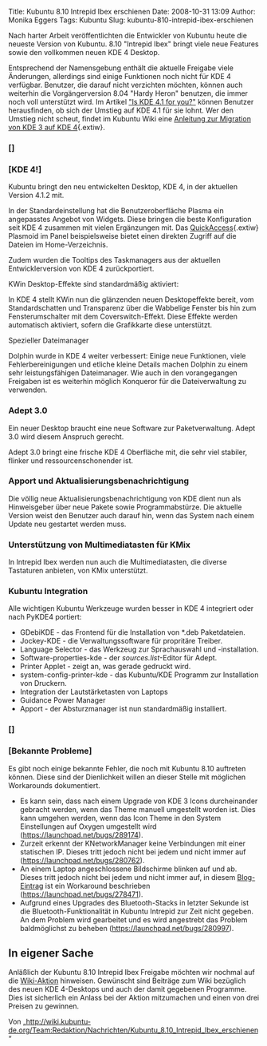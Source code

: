 Title: Kubuntu 8.10 Intrepid Ibex erschienen
Date: 2008-10-31 13:09
Author: Monika Eggers
Tags: Kubuntu
Slug: kubuntu-810-intrepid-ibex-erschienen

Nach harter Arbeit veröffentlichten die Entwickler von Kubuntu heute die
neueste Version von Kubuntu. 8.10 "Intrepid Ibex" bringt viele neue
Features sowie den vollkommen neuen KDE 4 Desktop.


Entsprechend der Namensgebung enthält die aktuelle Freigabe viele
Änderungen, allerdings sind einige Funktionen noch nicht für KDE 4
verfügbar. Benutzer, die darauf nicht verzichten möchten, können auch
weiterhin die Vorgängerversion 8.04 "Hardy Heron" benutzen, die immer
noch voll unterstützt wird. Im Artikel ["Is KDE 4.1 for
you?"](http://techbase.kde.org/Schedules/Is_KDE_4.1_for_you%3F "http://techbase.kde.org/Schedules/Is_KDE_4.1_for_you%3F") können Benutzer herausfinden, ob sich der Umstieg auf KDE 4.1 für
sie lohnt. Wer den Umstieg nicht scheut, findet im Kubuntu Wiki eine
[Anleitung zur Migration von KDE 3 auf KDE
4](https://wiki.kubuntu.org/Kubuntu/KDE3-KDE4Migration "kubuntu:Kubuntu/KDE3-KDE4Migration"){.extiw}.



<!--break--><!--break-->

### []


### [KDE 4!]


Kubuntu bringt den neu entwickelten Desktop, KDE 4, in der aktuellen
Version 4.1.2 mit.


In der Standardeinstellung hat die Benutzeroberfläche Plasma ein
angepasstes Angebot von Widgets. Diese bringen die beste Konfiguration
seit KDE 4 zusammen mit vielen Ergänzungen mit. Das
[QuickAccess](https://wiki.kubuntu.org/QuickAccess "kubuntu:QuickAccess"){.extiw}
Plasmoid im Panel beispielsweise bietet einen direkten Zugriff auf die
Dateien im Home-Verzeichnis.


Zudem wurden die Tooltips des Taskmanagers aus der aktuellen
Entwicklerversion von KDE 4 zurückportiert.


KWin Desktop-Effekte sind standardmäßig aktiviert:


In KDE 4 stellt KWin nun die glänzenden neuen Desktopeffekte bereit, vom
Standardschatten und Transparenz über die Wabbelige Fenster bis hin zum
Fensterumschalter mit dem Coverswitch-Effekt. Diese Effekte werden
automatisch aktiviert, sofern die Grafikkarte diese unterstützt.


Spezieller Dateimanager


Dolphin wurde in KDE 4 weiter verbessert: Einige neue Funktionen, viele
Fehlerbereinigungen und etliche kleine Details machen Dolphin zu einem
sehr leistungsfähigen Dateimanager. Wie auch in den vorangegangen
Freigaben ist es weiterhin möglich Konqueror für die Dateiverwaltung zu
verwenden.



### Adept 3.0


Ein neuer Desktop braucht eine neue Software zur Paketverwaltung. Adept
3.0 wird diesem Anspruch gerecht.


Adept 3.0 bringt eine frische KDE 4 Oberfläche mit, die sehr viel
stabiler, flinker und ressourcenschonender ist.



### Apport und Aktualisierungsbenachrichtigung


Die völlig neue Aktualisierungsbenachrichtigung von KDE dient nun als
Hinweisgeber über neue Pakete sowie Programmabstürze. Die aktuelle
Version weist den Benutzer auch darauf hin, wenn das System nach einem
Update neu gestartet werden muss.



### Unterstützung von Multimediatasten für KMix


In Intrepid Ibex werden nun auch die Multimediatasten, die diverse
Tastaturen anbieten, von KMix unterstützt.



### Kubuntu Integration


Alle wichtigen Kubuntu Werkzeuge wurden besser in KDE 4 integriert oder
nach PyKDE4 portiert:


-   GDebiKDE - das Frontend für die Installation von \*.deb
    Paketdateien.
-   Jockey-KDE - die Verwaltungssoftware für propritäre Treiber.
-   Language Selector - das Werkzeug zur Sprachauswahl und
    -installation.
-   Software-properties-kde - der *sources.list*-Editor für Adept.
-   Printer Applet - zeigt an, was gerade gedruckt wird.
-   system-config-printer-kde - das Kubuntu/KDE Programm zur
    Installation von Druckern.
-   Integration der Lautstärketasten von Laptops
-   Guidance Power Manager
-   Apport - der Absturzmanager ist nun standardmäßig installiert.


### []


### [Bekannte Probleme]


Es gibt noch einige bekannte Fehler, die noch mit Kubuntu 8.10 auftreten
können. Diese sind der Dienlichkeit willen an dieser Stelle mit
möglichen Workarounds dokumentiert.


-   Es kann sein, dass nach einem Upgrade von KDE 3 Icons durcheinander
    gebracht werden, wenn das Theme manuell umgestellt worden ist. Dies
    kann umgehen werden, wenn das Icon Theme in den System Einstellungen
    auf Oxygen umgestellt wird (<https://launchpad.net/bugs/289174>).
-   Zurzeit erkennt der KNetworkManager keine Verbindungen mit einer
    statischen IP. Dieses tritt jedoch nicht bei jedem und nicht immer
    auf (<https://launchpad.net/bugs/280762>).
-   An einem Laptop angeschlossene Bildschirme blinken auf und ab.
    Dieses tritt jedoch nicht bei jedem und nicht immer auf, in diesem
    [Blog-Eintrag](http://blog.nixternal.com/2008.10.22/kubuntu-intrepid-dual-monitor-blinking/ "http://blog.nixternal.com/2008.10.22/kubuntu-intrepid-dual-monitor-blinking/") ist ein Workaround beschrieben
    (<https://launchpad.net/bugs/278471>).
-   Aufgrund eines Upgrades des Bluetooth-Stacks in letzter Sekunde ist
    die Bluetooth-Funktionalität in Kubuntu Intrepid zur Zeit nicht
    gegeben. An dem Problem wird gearbeitet und es wird angestrebt das
    Problem baldmöglichst zu beheben
    (<https://launchpad.net/bugs/280997>).




In eigener Sache
---------------------------------


Anläßlich der Kubuntu 8.10 Intrepid Ibex Freigabe möchten wir nochmal
auf die
[Wiki-Aktion](../../../../nachrichten/kubuntu/kubuntu-de-org/mach-das-wiki-fit-fuer-kubuntu-8-10-intrepid-ibex-und-kde-4 "http://www.kubuntu-de.org/nachrichten/kubuntu/kubuntu-de-org/mach-das-wiki-fit-fuer-kubuntu-8-10-intrepid-ibex-und-kde-4") hinweisen. Gewünscht sind Beiträge zum Wiki bezüglich des neuen
KDE 4-Desktops und auch der damit gegebenen Programme. Dies ist
sicherlich ein Anlass bei der Aktion mitzumachen und einen von drei
Preisen zu gewinnen.


<!--NewPP limit report</p><p>Preprocessor node count: 26/1000000</p><p>Post-expand include size: 187/2097152 bytes</p><p>Template argument size: 0/2097152 bytes</p><p>Expensive parser function count: 0/100</p><p>--><!--</p><p>NewPP limit report</p><p>Preprocessor node count: 26/1000000</p><p>Post-expand include size: 187/2097152 bytes</p><p>Template argument size: 0/2097152 bytes</p><p>Expensive parser function count: 0/100</p><p>--><!-- Saved in parser cache with key wt_db_wk:pcache:idhash:2960-0!1!0!!de!2!edit=0 and timestamp 20081031074940 --><!-- Saved in parser cache with key wt_db_wk:pcache:idhash:2960-0!1!0!!de!2!edit=0 and timestamp 20081031074940 -->

<div class="printfooter">

Von
„<http://wiki.kubuntu-de.org/Team:Redaktion/Nachrichten/Kubuntu_8.10_Intrepid_Ibex_erschienen>“

</div>



